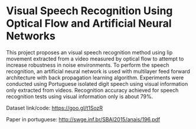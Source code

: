 # Visual Speech Recognition Using Optical Flow and Artificial Neural Networks

This project proposes an visual speech recognition method using lip movement extracted from a video measured by optical flow to attempt to increase robustness in noise environments. To perform the speech recognition, an artificial neural network is used with multilayer feed forward architecture with back propagation learning algorithm. Experiments were conducted using Portuguese isolated digit speech using visual information only extracted from videos. Recognition accuracy achieved for speech recognition tests using visual information
only is about 79%.

Dataset link/code: https://goo.gl/t1SozR

Paper in portuguese: http://swge.inf.br/SBAI2015/anais/196.pdf
